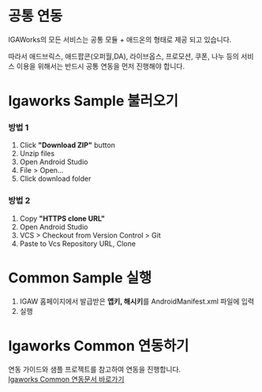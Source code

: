 # 공통 연동
IGAWorks의 모든 서비스는 공통 모듈 + 애드온의 형태로 제공 되고 있습니다.

따라서 애드브릭스, 애드팝콘(오퍼월,DA), 라이브옵스, 프로모션, 쿠폰, 나누 등의 서비스 이용을 위해서는 반드시 공통 연동을 먼저 진행해야 합니다.

# Igaworks Sample 불러오기
### 방법 1
1. Click **"Download ZIP"** button
1. Unzip files
1. Open Android Studio
1. File > Open...
1. Click download folder

### 방법 2
1. Copy **"HTTPS clone URL"**
1. Open Android Studio
1. VCS > Checkout from Version Control > Git
1. Paste to Vcs Repository URL, Clone

# Common Sample 실행
1. IGAW 홈페이지에서 발급받은 **앱키, 해시키**를 AndroidManifest.xml 파일에 입력
1. 실행

# Igaworks Common 연동하기
연동 가이드와 샘플 프로젝트를 참고하여 연동을 진행합니다. </br>
[Igaworks Common 연동문서 바로가기](http://help.igaworks.com/hc/ko/3_3/Content/Article/common_aos)


